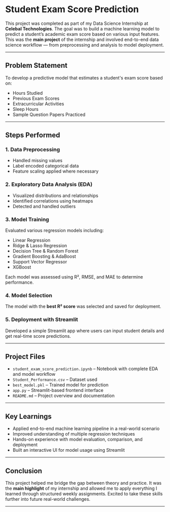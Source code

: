 #  Student Exam Score Prediction

This project was completed as part of my Data Science Internship at **Celebal Technologies**. The goal was to build a machine learning model to predict a student’s academic exam score based on various input features. This was the **main project** of the internship and involved end-to-end data science workflow — from preprocessing and analysis to model deployment.

---

##  Problem Statement

To develop a predictive model that estimates a student's exam score based on:

- Hours Studied  
- Previous Exam Scores  
- Extracurricular Activities  
- Sleep Hours  
- Sample Question Papers Practiced

---

## Steps Performed

### 1. **Data Preprocessing**
- Handled missing values
- Label encoded categorical data
- Feature scaling applied where necessary

### 2. **Exploratory Data Analysis (EDA)**
- Visualized distributions and relationships
- Identified correlations using heatmaps
- Detected and handled outliers

### 3. **Model Training**
Evaluated various regression models including:
- Linear Regression
- Ridge & Lasso Regression
- Decision Tree & Random Forest
- Gradient Boosting & AdaBoost
- Support Vector Regressor
- XGBoost

Each model was assessed using R², RMSE, and MAE to determine performance.

### 4. **Model Selection**
The model with the **best R² score** was selected and saved for deployment.

### 5. **Deployment with Streamlit**
Developed a simple Streamlit app where users can input student details and get real-time score predictions.

---

## Project Files

- `student_exam_score_prediction.ipynb` – Notebook with complete EDA and model workflow  
- `Student_Performance.csv` – Dataset used  
- `best_model.pkl` – Trained model for prediction  
- `app.py` – Streamlit-based frontend interface  
- `README.md` – Project overview and documentation

---

##  Key Learnings

- Applied end-to-end machine learning pipeline in a real-world scenario  
- Improved understanding of multiple regression techniques  
- Hands-on experience with model evaluation, comparison, and deployment  
- Built an interactive UI for model usage using Streamlit

---

##  Conclusion

This project helped me bridge the gap between theory and practice. It was the **main highlight** of my internship and allowed me to apply everything I learned through structured weekly assignments. Excited to take these skills further into future real-world challenges.

---


